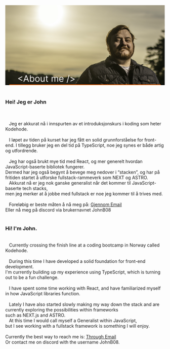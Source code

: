 <img src="./AboutmeImage.svg" alt="About me!"/>
<br>
<br>
<h3>Hei! Jeg er John</h3> <br>
<br>
&nbsp;&nbsp;&nbsp;Jeg er akkurat nå i innspurten av et introduksjonskurs i koding som heter Kodehode. <br>
<br>
&nbsp;&nbsp;&nbsp;I løpet av tiden  på kurset har jeg fått en solid grunnforståelse for front-end. I tillegg bruker jeg en del tid på TypeScript, noe jeg synes er både artig og utfordrende. <br>
<br>
&nbsp;&nbsp;&nbsp;Jeg har også brukt mye tid med React, og mer generelt hvordan JavaScript-baserte bibliotek fungerer. <br>
Dermed har jeg også begynt å bevege meg nedover i “stacken”, og har på fritiden startet å utforske fullstack-rammeverk som NEXT og ASTRO. <br>
&nbsp;&nbsp;&nbsp;Akkurat nå er jeg nok ganske generalist når det kommer til JavaScript-baserte tech stacks, <br>
men jeg merker at å jobbe med fullstack er noe jeg kommer til å trives med. <br>
<br>
&nbsp;&nbsp;&nbsp;Foreløbig er beste måten å nå meg på: <a href="mailto: johnb08.kodehode@gmail.com"> Gjennom Email <a/> <br>
Eller nå meg på discord via brukernavnet JohnB08
<br>
<br>
<h3>Hi! I'm John.</h3>  <br>
&nbsp;&nbsp;&nbsp;Currently crossing the finish line at a coding bootcamp in Norway called Kodehode.<br>
<br>
&nbsp;&nbsp;&nbsp;During this time I have developed a solid foundation for front-end development. <br>
I'm currently building up my experience using TypeScript, which is turning out to be a fun challenge. <br>
<br>
&nbsp;&nbsp;&nbsp;I have spent some time working with React, and have familiarized myself in how JavaScript libraries function. <br>
<br>
&nbsp;&nbsp;&nbsp;Lately I have also started slowly making my way down the stack and are currently exploring the possibilities within frameworks <br>
such as NEXT.js and ASTRO. <br>
&nbsp;&nbsp;&nbsp;At this time I would call myself a Generalist within JavaScript,<br>
but I see working with a fullstack framework is something I will enjoy. <br>
<br>
Currently the best way to reach me is: <a href="mailto: johnb08.kodehode@gmail.com"> Through Email <a/> <br>
Or contact me on discord with the username JohnB08.

<!---
JohnB08/JohnB08 is a ✨ special ✨ repository because its `README.md` (this file) appears on your GitHub profile.
You can click the Preview link to take a look at your changes.
--->
